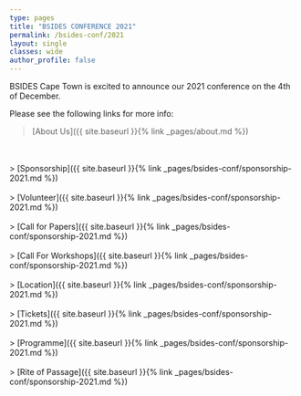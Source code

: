```yaml
---
type: pages
title: "BSIDES CONFERENCE 2021"
permalink: /bsides-conf/2021
layout: single
classes: wide
author_profile: false
---
```

<p>BSIDES Cape Town is excited to announce our 2021 conference on the 4th of  December.</p>
<p>Please see the following links for more info:</p>

> [About Us]({{ site.baseurl }}{% link _pages/about.md %}) 
<br>
<br>
> [Sponsorship]({{ site.baseurl }}{% link _pages/bsides-conf/sponsorship-2021.md %}) 
<br>
<br>
> [Volunteer]({{ site.baseurl }}{% link _pages/bsides-conf/sponsorship-2021.md %}) 
<br>
<br>
> [Call for Papers]({{ site.baseurl }}{% link _pages/bsides-conf/sponsorship-2021.md %}) 
<br>
<br>
> [Call For Workshops]({{ site.baseurl }}{% link _pages/bsides-conf/sponsorship-2021.md %}) 
<br>
<br>
> [Location]({{ site.baseurl }}{% link _pages/bsides-conf/sponsorship-2021.md %}) 
<br>
<br>
> [Tickets]({{ site.baseurl }}{% link _pages/bsides-conf/sponsorship-2021.md %}) 
<br>
<br>
> [Programme]({{ site.baseurl }}{% link _pages/bsides-conf/sponsorship-2021.md %}) 
<br>
<br>
> [Rite of Passage]({{ site.baseurl }}{% link _pages/bsides-conf/sponsorship-2021.md %}) 
